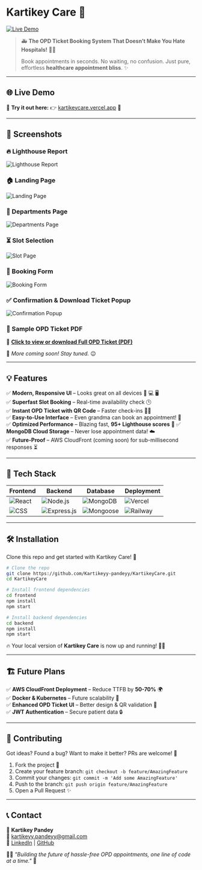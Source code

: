 # Kartikey Care 🏥

[![Live Demo](https://img.shields.io/badge/Live%20Demo-Visit-blue?style=for-the-badge)](https://kartikeycare.vercel.app/)  

> 🚑 **The OPD Ticket Booking System That Doesn’t Make You Hate Hospitals!** 🏥💉
> 
> Book appointments in seconds. No waiting, no confusion. Just pure, effortless **healthcare appointment bliss**. ✨

---

## 🌐 Live Demo
🎉 **Try it out here:** 👉 [kartikeycare.vercel.app](https://kartikeycare.vercel.app/) 🚀

---

## 📸 Screenshots
### 🔥 Lighthouse Report
![Lighthouse Report](https://github.com/user-attachments/assets/9bec6d42-89a1-410e-befb-d7788cc365e4)

### 🏠 Landing Page
![Landing Page](https://github.com/user-attachments/assets/bb64c3ad-feee-4488-96fb-d168000917df)

### 🏥 Departments Page
![Departments Page](https://github.com/user-attachments/assets/4c4b96c7-8758-4928-815f-8f7ba7bee87a)

### ⏳ Slot Selection
![Slot Page](https://github.com/user-attachments/assets/4578045a-e8e2-45c6-a2b3-5759151c048b)

### 📝 Booking Form
![Booking Form](https://github.com/user-attachments/assets/6e66e852-ad16-45a6-b0c9-b196727bd4b4)

### ✅ Confirmation & Download Ticket Popup
![Confirmation Popup](https://github.com/user-attachments/assets/4251d015-95ff-454e-8465-96a860c49b31)

### 🎫 Sample OPD Ticket PDF
📄 **[Click to view or download Full OPD Ticket (PDF)](https://github.com/Kartikeyy-pandeyy/kartikeycare/blob/main/OPD_Ticket_KC12032025110732.pdf)**

📌 *More coming soon! Stay tuned.* 😉

---

## 💡 Features
✅ **Modern, Responsive UI** – Looks great on all devices 📱 💻 🖥️  
✅ **Superfast Slot Booking** – Real-time availability check 🕒  
✅ **Instant OPD Ticket with QR Code** – Faster check-ins 🏃💨  
✅ **Easy-to-Use Interface** – Even grandma can book an appointment! 👵  
✅ **Optimized Performance** – Blazing fast, **95+ Lighthouse scores** 🚀
✅ **MongoDB Cloud Storage** – Never lose appointment data! ☁️  
✅ **Future-Proof** – AWS CloudFront (coming soon) for sub-millisecond responses ⏳

---

## 🚀 Tech Stack
| Frontend | Backend | Database | Deployment |
|----------|--------|----------|------------|
| ![React](https://img.shields.io/badge/React.js-61DAFB?style=for-the-badge&logo=react&logoColor=black) | ![Node.js](https://img.shields.io/badge/Node.js-339933?style=for-the-badge&logo=node.js&logoColor=white) | ![MongoDB](https://img.shields.io/badge/MongoDB-4EA94B?style=for-the-badge&logo=mongodb&logoColor=white) | ![Vercel](https://img.shields.io/badge/Vercel-000000?style=for-the-badge&logo=vercel&logoColor=white) |
| ![CSS](https://img.shields.io/badge/CSS3-1572B6?style=for-the-badge&logo=css3&logoColor=white) | ![Express.js](https://img.shields.io/badge/Express.js-000000?style=for-the-badge&logo=express&logoColor=white) | ![Mongoose](https://img.shields.io/badge/Mongoose-880000?style=for-the-badge&logo=mongodb&logoColor=white) | ![Railway](https://img.shields.io/badge/Railway-0B0D0E?style=for-the-badge&logo=railway&logoColor=white) |

---

## 🛠️ Installation
Clone this repo and get started with Kartikey Care! 🏥
```bash
# Clone the repo
git clone https://github.com/Kartikeyy-pandeyy/KartikeyCare.git
cd KartikeyCare

# Install frontend dependencies
cd frontend
npm install
npm start

# Install backend dependencies
cd backend
npm install
npm start
```
🔥 Your local version of **Kartikey Care** is now up and running! 🏃💨

---

## 🏗️ Future Plans
✅ **AWS CloudFront Deployment** – Reduce TTFB by **50-70%** 🌍  
✅ **Docker & Kubernetes** – Future scalability 🐳  
✅ **Enhanced OPD Ticket UI** – Better design & QR validation 🎨  
✅ **JWT Authentication** – Secure patient data 🔒  

---

## 🤝 Contributing
Got ideas? Found a bug? Want to make it better? PRs are welcome! 🎉

1. Fork the project 🍴
2. Create your feature branch: `git checkout -b feature/AmazingFeature`
3. Commit your changes: `git commit -m 'Add some AmazingFeature'`
4. Push to the branch: `git push origin feature/AmazingFeature`
5. Open a Pull Request ✨

---

## 📞 Contact
💌 **Kartikey Pandey**  
📧 [kartikeyy.pandeyy@gmail.com](mailto:kartikeyy.pandeyy@gmail.com)  
🔗 [LinkedIn](https://www.linkedin.com/in/kartikeyy-pandeyy) | [GitHub](https://github.com/Kartikeyy-pandeyy)

👨‍💻 *"Building the future of hassle-free OPD appointments, one line of code at a time."* 🚀
